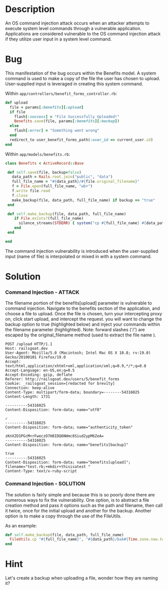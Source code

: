 # Description

An OS command injection attack occurs when an attacker attempts to execute system level commands through a vulnerable application. Applications are considered vulnerable to the OS command injection attack if they utilize user input in a system level command.

# Bug

This manifestation of the bug occurs within the Benefits model. A system command is used to make a copy of the file the user has chosen to upload. User-supplied input is leveraged in creating this system command.

Within `app/controllers/benefit_forms_controller.rb`:

```ruby
def upload
  file = params[:benefits][:upload]
  if file
    flash[:success] = "File Successfully Uploaded!"
    Benefits.save(file, params[:benefits][:backup])
  else
    flash[:error] = "Something went wrong"
  end
  redirect_to user_benefit_forms_path(:user_id => current_user.id)
end
```
Within `app/models/benefits.rb`:

```ruby
class Benefits < ActiveRecord::Base

 def self.save(file, backup=false)
   data_path = Rails.root.join("public", "data")
   full_file_name = "#{data_path}/#{file.original_filename}"
   f = File.open(full_file_name, "wb+")
   f.write file.read
   f.close
   make_backup(file, data_path, full_file_name) if backup == "true"
 end

 def self.make_backup(file, data_path, full_file_name)
    if File.exists?(full_file_name)
      silence_streams(STDERR) { system("cp #{full_file_name} #{data_path}/bak#{Time.zone.now.to_i}_#{file.original_filename}") }
    end
 end

end
```
The command injection vulnerability is introduced when the user-supplied input (name of file) is interpolated or mixed in with a system command.

# Solution

### Command Injection - ATTACK

The filename portion of the benefits[upload] parameter is vulnerable to command injection. Navigate to the benefits section of the application, and choose a file to upload. Once the file is chosen, turn your intercepting proxy on, click start upload, and intercept the request. you will want to change the backup option to true (highlighted below) and inject your commands within the filename parameter (highlighted). Note: forward slashes ('/') are escaped by the original_filename method (used to extract the file name ).

```
POST /upload HTTP/1.1
Host: railsgoat.dev
User-Agent: Mozilla/5.0 (Macintosh; Intel Mac OS X 10.8; rv:19.0) Gecko/20100101 Firefox/19.0
Accept: text/html,application/xhtml+xml,application/xml;q=0.9,*/*;q=0.8
Accept-Language: en-US,en;q=0.5
Accept-Encoding: gzip, deflate
Referer: http://railsgoat.dev/users/5/benefit_forms
Cookie: _railsgoat_session=[redacted for brevity]
Connection: keep-alive
Content-Type: multipart/form-data; boundary=--------54316025
Content-Length: 1731

----------54316025
Content-Disposition: form-data; name="utf8"

✓
----------54316025
Content-Disposition: form-data; name="authenticity_token"

zKnXZO1PGcM+rFweczO7H8IDQ6NHmc8Siud2ypM6ZeA=
----------54316025
Content-Disposition: form-data; name="benefits[backup]"

true
----------54316025
Content-Disposition: form-data; name="benefits[upload]"; filename="test.rb;+mkdir+thisisatest "
Content-Type: text/x-ruby-script
```

### Command Injection - SOLUTION

The solution is fairly simple and because this is so poorly done there are numerous ways to fix the vulnerability. One option, is to abstract a file creation method and pass it options such as the path and filename, then call it twice, once for the initial upload and another for the backup. Another option is to make a copy through the use of the FileUtils.

As an example:

```ruby
def self.make_backup(file, data_path, full_file_name)
  FileUtils.cp "#{full_file_name}", "#{data_path}/bak#{Time.zone.now.to_i}_#{file.original_filename}"
end
```

# Hint

Let's create a backup when uploading a file, wonder how they are naming it?

